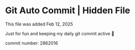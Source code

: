 # Git Auto Commit | Hidden File

This file was added Feb 12, 2025

Just for fun and keeping my daily git commit active 🤪

commit number: 2862016
